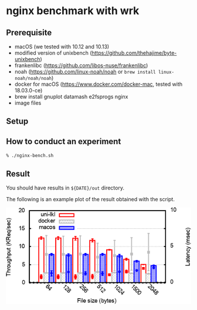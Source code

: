 # nginx benchmark with wrk

## Prerequisite
- macOS (we tested with 10.12 and 10.13)
- modified version of unixbench (https://github.com/thehajime/byte-unixbench)
- frankenlibc (https://github.com/libos-nuse/frankenlibc)
- noah (https://github.com/linux-noah/noah or `brew install linux-noah/noah/noah`)
- docker for macOS (https://www.docker.com/docker-mac, tested with 18.03.0-ce)
- brew install gnuplot datamash e2fsprogs nginx
- image files

## Setup

## How to conduct an experiment

```
% ./nginx-bench.sh
```

## Result

You should have results in `${DATE}/out` directory.

The following is an example plot of the result obtained with the script.

![](https://raw.githubusercontent.com/libos-nuse/nuse-msmt/master/apsys/nginx/nginx-wrk-eample.png)

